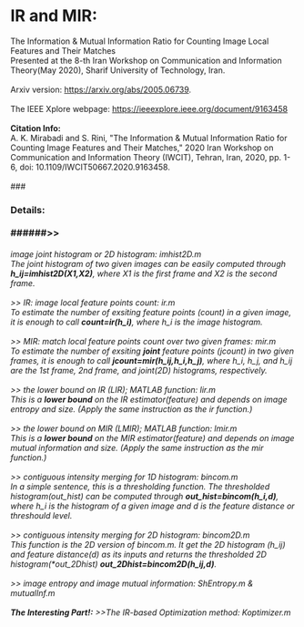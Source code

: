 # IR and MIR:
The Information &amp; Mutual Information Ratio for Counting Image Local Features and Their Matches
\
Presented at the 8-th Iran Workshop on Communication and Information Theory(May 2020), Sharif University of Technology, Iran.
\
\
Arxiv version: https://arxiv.org/abs/2005.06739.
\
\
The IEEE Xplore webpage: https://ieeexplore.ieee.org/document/9163458
\
\
**Citation Info:**
\
A. K. Mirabadi and S. Rini, "The Information & Mutual Information Ratio for Counting Image Features and Their Matches," 2020 Iran Workshop on Communication and Information Theory (IWCIT), Tehran, Iran, 2020, pp. 1-6, doi: 10.1109/IWCIT50667.2020.9163458.
\
\
###<h3>Details:
\
\
######>><h6> image joint histogram or 2D histogram: imhist2D.m
    \
    The joint histogram of two given images can be easily computed through **h_ij=imhist2D(X1,X2)**, where X1 is the first frame and X2 is the second frame.
\
\
\>> IR: image local feature points count: ir.m
    \
    To estimate the number of exsiting feature points (*count*) in a given image, it is enough to call **count=ir(h_i)**, where *h_i* is the image histogram.
\
\
\>> MIR: match local feature points count over two given frames: mir.m
    \
    To estimate the number of exsiting **joint** feature points (*jcount*) in two given frames, it is enough to call **jcount=mir(h_ij,h_i,h_j)**, where *h_i*, *h_j*, and *h_ij*     are the 1st frame, 2nd frame, and joint(2D) histograms, respectively.
\
\
\>> the lower bound on IR (LIR); MATLAB function: lir.m
\
    This is a **lower bound** on the IR estimator(feature) and depends on image entropy and size. (Apply the same instruction as the *ir* function.)
\
\
\>> the lower bound on MIR (LMIR); MATLAB function: lmir.m
\
    This is a **lower bound** on the MIR estimator(feature) and depends on image mutual information and size. (Apply the same instruction as the *mir* function.)
\
\
\>> contiguous intensity merging for 1D histogram: bincom.m
\
    In a simple sentence, this is a thresholding function. The thresholded histogram(*out_hist*) can be computed through **out_hist=bincom(h_i,d)**, where *h_i* is the             histogram of a given image and *d* is the *feature distance* or threshould level.
\
\
\>> contiguous intensity merging for 2D histogram: bincom2D.m
\
    This function is the 2D version of *bincom.m*. It get the 2D histogram (*h_ij*) and feature distance(*d*) as its inputs and returns the thresholded 2D histogram(*out_2Dhist)     **out_2Dhist=bincom2D(h_ij,d)**.
\
\
\>> image entropy and image mutual information: ShEntropy.m & mutualInf.m
\
\
**The Interesting Part!:**
\>>The IR-based Optimization method: Koptimizer.m
